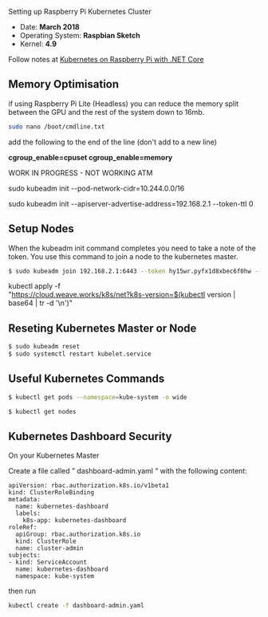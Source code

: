 Setting up Raspberry Pi Kubernetes Cluster


* Date: **March 2018**
* Operating System: **Raspbian Sketch**
* Kernel: **4.9**


Follow notes at [Kubernetes on Raspberry Pi with .NET Core](https://medium.com/@mczachurski/kubernetes-on-raspberry-pi-with-net-core-36ea79681fe7)



## Memory Optimisation

if using Raspberry Pi Lite (Headless) you can reduce the memory split between the GPU and the rest of the system down to 16mb.

```bash
sudo nano /boot/cmdline.txt
```
add the following to the end of the line (don't add to a new line)


**cgroup_enable=cpuset cgroup_enable=memory**

 WORK IN PROGRESS - NOT WORKING ATM


sudo kubeadm init --pod-network-cidr=10.244.0.0/16

sudo kubeadm init --apiserver-advertise-address=192.168.2.1 --token-ttl 0


## Setup Nodes

When the kubeadm init command completes you need to take a note of the token. You use this command to join a node to the kubernetes master.

```bash
$ sudo kubeadm join 192.168.2.1:6443 --token hy15wr.pyfx1d8xbec6f0hw --discovery-token-ca-cert-hash sha256:ab6224e85966f1bf5f7ad2446a08af4a24fc8c510c8aa5df353c76f6b8cb938f
```


kubectl apply -f \
 "https://cloud.weave.works/k8s/net?k8s-version=$(kubectl version | base64 | tr -d '\n')"

## Reseting Kubernetes Master or Node

````bash
$ sudo kubeadm reset
$ sudo systemctl restart kubelet.service
````

## Useful Kubernetes Commands

```bash
$ kubectl get pods --namespace=kube-system -o wide

$ kubectl get nodes
```

## Kubernetes Dashboard Security

On your Kubernetes Master

Create a file called ” dashboard-admin.yaml “ with the following content: 


```
apiVersion: rbac.authorization.k8s.io/v1beta1 
kind: ClusterRoleBinding 
metadata: 
  name: kubernetes-dashboard 
  labels: 
    k8s-app: kubernetes-dashboard 
roleRef: 
  apiGroup: rbac.authorization.k8s.io 
  kind: ClusterRole 
  name: cluster-admin 
subjects: 
- kind: ServiceAccount 
  name: kubernetes-dashboard 
  namespace: kube-system 

```

then run 

```bash
kubectl create -f dashboard-admin.yaml 
```

